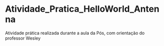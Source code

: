 # Atividade_Pratica_HelloWorld_Antenna
Atividade prática realizada durante a aula da Pós, com orientação do professor Wesley
